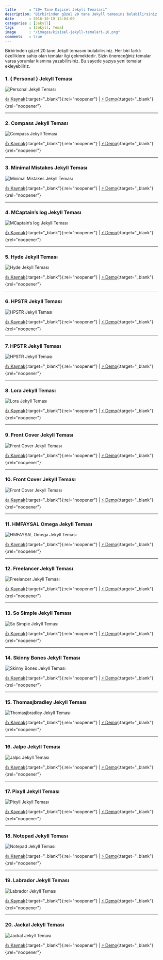 ```yaml
---
title      : "20+ Tane Kişisel Jekyll Temaları"
description: "Birbirinden güzel 20 tane Jekyll temasını bulabilirsiniz. Her biri farklı özelliklere sahip olan temalar ilgi çekmektedir. "
date       : 2016-10-19 13:04:00
categories : [Jekyll]
tags       : [Jekyll, Tema]
image      : "/images/kisisel-jekyll-temalari-10.png"
comments   : true
---
```


Birbirinden güzel 20 tane Jekyll temasını bulabilirsiniz. Her biri farklı özelliklere sahip olan temalar ilgi çekmektedir. Sizin önereceğiniz temalar varsa yorumlar kısmına yazabilirsiniz. Bu sayede yazıya yeni temalar ekleyebiliriz.

### 1. { Personal } Jekyll Teması 

![Personal Jekyll Teması](https://ahmetcadirci.com.tr/images/galeri/kisisel-jekyll-temalari-1.png " Personal Jekyll Teması")

[👍 Kaynak](https://github.com/PanosSakkos/personal-jekyll-theme){:target="_blank"}{:rel="noopener"} | [⚡️ Demo](https://panossakkos.github.io/personal-jekyll-theme/){:target="_blank"}{:rel="noopener"}

* * *

### 2. Compass Jekyll Teması 

![Compass Jekyll Teması](https://ahmetcadirci.com.tr/images/galeri/kisisel-jekyll-temalari-2.png "Compass Jekyll Teması")

[👍 Kaynak](https://github.com/excentris/compass){:target="_blank"}{:rel="noopener"} | [⚡️ Demo](https://excentris.github.io/compass/){:target="_blank"}{:rel="noopener"}

* * *

### 3. Minimal Mistakes Jekyll Teması

![Minimal Mistakes Jekyll Teması](https://ahmetcadirci.com.tr/images/galeri/kisisel-jekyll-temalari-3.png "Minimal Mistakes Jekyll Teması")

[👍 Kaynak](https://github.com/mmistakes/minimal-mistakes){:target="_blank"}{:rel="noopener"} | [⚡️ Demo](https://mmistakes.github.io/minimal-mistakes/){:target="_blank"}{:rel="noopener"}

* * *

### 4. MCaptain’s log Jekyll Teması

![MCaptain’s log Jekyll Teması](https://ahmetcadirci.com.tr/images/galeri/kisisel-jekyll-temalari-4.png "MCaptain’s log Jekyll Teması")

[👍 Kaynak](https://github.com/mashlo/captains-log){:target="_blank"}{:rel="noopener"} | [⚡️ Demo](http://mashlo.github.io/captains-log/){:target="_blank"}{:rel="noopener"}

* * *

### 5. Hyde Jekyll Teması

![Hyde Jekyll Teması](https://ahmetcadirci.com.tr/images/galeri/kisisel-jekyll-temalari-5.png "Hyde Jekyll Teması")

[👍 Kaynak](https://github.com/hymerman/hymerman.github.io){:target="_blank"}{:rel="noopener"} | [⚡️ Demo](http://hymerman.github.io/){:target="_blank"}{:rel="noopener"}

* * *

### 6. HPSTR Jekyll Teması

![HPSTR Jekyll Teması](https://ahmetcadirci.com.tr/images/galeri/kisisel-jekyll-temalari-6.png "HPSTR Jekyll Teması")

[👍 Kaynak](https://github.com/joshbeard/hpstr-jekyll-theme-mod){:target="_blank"}{:rel="noopener"} | [⚡️ Demo](https://mmistakes.github.io/hpstr-jekyll-theme/){:target="_blank"}{:rel="noopener"}

* * *

### 7. HPSTR Jekyll Teması

![HPSTR Jekyll Teması](https://ahmetcadirci.com.tr/images/galeri/kisisel-jekyll-temalari-7.png "HPSTR Jekyll Teması")

[👍 Kaynak](https://github.com/camporez/Thinny){:target="_blank"}{:rel="noopener"} | [⚡️ Demo](http://camporez.github.io/){:target="_blank"}{:rel="noopener"}

* * *

### 8. Lora Jekyll Teması

![Lora Jekyll Teması](https://ahmetcadirci.com.tr/images/galeri/kisisel-jekyll-temalari-8.png "Lora Jekyll Teması")

[👍 Kaynak](https://github.com/nandomoreirame/lora){:target="_blank"}{:rel="noopener"} | [⚡️ Demo](https://nandomoreira.me/lora/){:target="_blank"}{:rel="noopener"}

* * *

### 9. Front Cover Jekyll Teması

![Front Cover Jekyll Teması](https://ahmetcadirci.com.tr/images/galeri/kisisel-jekyll-temalari-9.png "Front Cover Jekyll Teması")

[👍 Kaynak](https://github.com/dashingcode/front-cover/){:target="_blank"}{:rel="noopener"} | [⚡️ Demo](https://dashingcode.github.io/front-cover/){:target="_blank"}{:rel="noopener"}

* * *

### 10. Front Cover Jekyll Teması

![Front Cover Jekyll Teması](https://ahmetcadirci.com.tr/images/galeri/kisisel-jekyll-temalari-10.png "Front Cover Jekyll Teması")

[👍 Kaynak](https://github.com/volny/creative-theme-jekyll/){:target="_blank"}{:rel="noopener"} | [⚡️ Demo](https://volny.github.io/creative-theme-jekyll/){:target="_blank"}{:rel="noopener"}

* * *

### 11. HMFAYSAL Omega Jekyll Teması

![HMFAYSAL Omega Jekyll Teması](https://ahmetcadirci.com.tr/images/galeri/kisisel-jekyll-temalari-11.png "HMFAYSAL Omega Jekyll Teması")

[👍 Kaynak](https://github.com/hmfaysal/hmfaysal-omega-theme){:target="_blank"}{:rel="noopener"} | [⚡️ Demo](http://hmfaysal.github.io/hmfaysal-omega-theme/){:target="_blank"}{:rel="noopener"}

* * *

### 12. Freelancer Jekyll Teması

![Freelancer Jekyll Teması](https://ahmetcadirci.com.tr/images/galeri/kisisel-jekyll-temalari-12.png "Freelancer Jekyll Teması")

[👍 Kaynak](https://github.com/jeromelachaud/freelancer-theme){:target="_blank"}{:rel="noopener"} | [⚡️ Demo](https://jeromelachaud.github.io/freelancer-theme/){:target="_blank"}{:rel="noopener"}

* * *

### 13. So Simple Jekyll Teması

![So Simple Jekyll Teması](https://ahmetcadirci.com.tr/images/galeri/kisisel-jekyll-temalari-13.png "So Simple Jekyll Teması")

[👍 Kaynak](https://github.com/mmistakes/so-simple-theme/){:target="_blank"}{:rel="noopener"} | [⚡️ Demo](https://mmistakes.github.io/so-simple-theme){:target="_blank"}{:rel="noopener"}

* * *

### 14. Skinny Bones Jekyll Teması

![Skinny Bones Jekyll Teması](https://ahmetcadirci.com.tr/images/galeri/kisisel-jekyll-temalari-14.png "Skinny Bones Jekyll Teması")

[👍 Kaynak](https://github.com/mmistakes/skinny-bones-jekyll/){:target="_blank"}{:rel="noopener"} | [⚡️ Demo](https://mmistakes.github.io/skinny-bones-jekyll/){:target="_blank"}{:rel="noopener"}

* * *

### 15. Thomasjbradley Jekyll Teması

![Thomasjbradley Jekyll Teması](https://ahmetcadirci.com.tr/images/galeri/kisisel-jekyll-temalari-15.png "Thomasjbradley Jekyll Teması")

[👍 Kaynak](https://github.com/thomasjbradley/thomasjbradley.ca){:target="_blank"}{:rel="noopener"} | [⚡️ Demo](https://thomasjbradley.ca/){:target="_blank"}{:rel="noopener"}

* * *

### 16. Jalpc Jekyll Teması

![Jalpc Jekyll Teması](https://ahmetcadirci.com.tr/images/galeri/kisisel-jekyll-temalari-16.png "Jalpc Jekyll Teması")

[👍 Kaynak](https://github.com/Jack614/jalpc_jekyll_theme){:target="_blank"}{:rel="noopener"} | [⚡️ Demo](http://www.jack003.com/){:target="_blank"}{:rel="noopener"}

* * *

### 17. Pixyll Jekyll Teması

![Pixyll Jekyll Teması](https://ahmetcadirci.com.tr/images/galeri/kisisel-jekyll-temalari-17.png "Pixyll Jekyll Teması")

[👍 Kaynak](https://github.com/johnotander/pixyll){:target="_blank"}{:rel="noopener"} | [⚡️ Demo](http://pixyll.com/){:target="_blank"}{:rel="noopener"}

* * *

### 18. Notepad Jekyll Teması

![Notepad Jekyll Teması](https://ahmetcadirci.com.tr/images/galeri/kisisel-jekyll-temalari-18.png "Notepad Jekyll Teması")

[👍 Kaynak](https://github.com/hmfaysal/Notepad){:target="_blank"}{:rel="noopener"} | [⚡️ Demo](http://hmfaysal.me/Notepad/){:target="_blank"}{:rel="noopener"}

* * *

### 19. Labrador Jekyll Teması

![Labrador Jekyll Teması](https://ahmetcadirci.com.tr/images/galeri/kisisel-jekyll-temalari-19.png "Labrador Jekyll Teması")

[👍 Kaynak](https://github.com/donini/labrador-jekyll-theme){:target="_blank"}{:rel="noopener"} | [⚡️ Demo](https://donini.github.io/labrador-jekyll-theme/){:target="_blank"}{:rel="noopener"}

* * *

### 20. Jackal Jekyll Teması

![Jackal Jekyll Teması](https://ahmetcadirci.com.tr/images/galeri/kisisel-jekyll-temalari-20.png "Jackal Jekyll Teması")

[👍 Kaynak](https://github.com/clenemt/jackal){:target="_blank"}{:rel="noopener"} | [⚡️ Demo](https://clenemt.github.io/jackal/){:target="_blank"}{:rel="noopener"}

